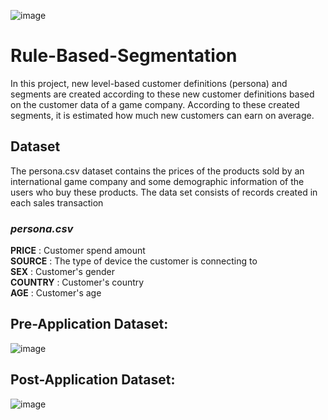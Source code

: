 ![image](https://user-images.githubusercontent.com/98268491/179351414-15a78756-8f50-4141-b01a-95e2ff2c5cba.png)

# Rule-Based-Segmentation
In this project, new level-based customer definitions (persona) and segments are created according to these new customer definitions based on the customer data of a game company. According to these created segments, it is estimated how much new customers can earn on average.

## Dataset
The persona.csv dataset contains the prices of the products sold by an international game company and some demographic information of the users who buy these products. The data set consists of records created in each sales transaction

### _persona.csv_
**PRICE**   : Customer spend amount <br/>
**SOURCE**  : The type of device the customer is connecting to <br/>
**SEX**     : Customer's gender <br/>
**COUNTRY** : Customer's country <br/>
**AGE**     : Customer's age <br/>

## Pre-Application Dataset:

![image](https://user-images.githubusercontent.com/98268491/179351200-fea53b87-e418-4c28-9019-a235aca75856.png)

## Post-Application Dataset:

![image](https://user-images.githubusercontent.com/98268491/179351228-e51da3ab-697e-42b6-92c5-d7c10c499b81.png)





